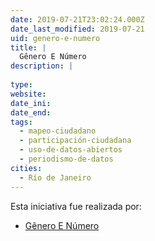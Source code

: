 ```yaml
---
date: 2019-07-21T23:02:24.000Z
date_last_modified: 2019-07-21
uid: genero-e-numero
title: |
  Gênero E Número
description: |
  
type: 
website: 
date_ini: 
date_end: 
tags:
  - mapeo-ciudadano
  - participación-ciudadana
  - uso-de-datos-abiertos
  - periodismo-de-datos
cities: 
  - Río de Janeiro
---
```


Esta iniciativa fue realizada por:

- [Gênero E Número](/organizaciones/genero-e-numero)

